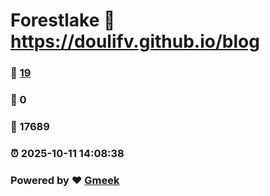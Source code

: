 # Forestlake :link: https://doulifv.github.io/blog 
### :page_facing_up: [19](https://doulifv.github.io/blog/tag.html) 
### :speech_balloon: 0 
### :hibiscus: 17689 
### :alarm_clock: 2025-10-11 14:08:38 
### Powered by :heart: [Gmeek](https://github.com/Meekdai/Gmeek)
